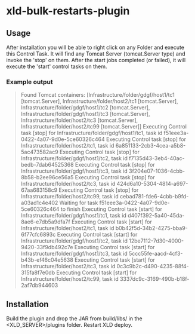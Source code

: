 # xld-bulk-restarts-plugin

## Usage
After installation you will be able to right click on any Folder and execute this Control Task. It will find any Tomcat Server (tomcat.Server type) and invoke the 'stop' on them. After the start jobs completed (or failed), it will execute the 'start' control tasks on them. 

### Example output

> Found Tomcat containers: [Infrastructure/folder/gdgf/host1/tc1 [tomcat.Server], Infrastructure/folder/host2/tc1 [tomcat.Server], Infrastructure/folder/gdgf/host1/tc2 [tomcat.Server], Infrastructure/folder/gdgf/host1/tc3 [tomcat.Server], Infrastructure/folder/host2/tc3 [tomcat.Server], Infrastructure/folder/host2/tc99 [tomcat.Server]]
> Executing Control task [stop] for Infrastructure/folder/gdgf/host1/tc1, task id f51eee3a-0422-4a07-9d0e-5ce60326c464
> Executing Control task [stop] for Infrastructure/folder/host2/tc1, task id 6a851133-2cb3-4cea-a5b8-5ac473582ac9
> Executing Control task [stop] for Infrastructure/folder/gdgf/host1/tc2, task id f7135d43-3eb4-40ac-bedb-7dab64525368
> Executing Control task [stop] for Infrastructure/folder/gdgf/host1/tc3, task id 3f204e07-1036-4cbb-8b58-b2ee96ce56a5
> Executing Control task [stop] for Infrastructure/folder/host2/tc3, task id 424d6a10-5304-4814-a697-67aa683158c9
> Executing Control task [stop] for Infrastructure/folder/host2/tc99, task id cebad781-fde6-4cbb-b9fd-a03ad1c4e402
> Waiting for task f51eee3a-0422-4a07-9d0e-5ce60326c464 to finish
> Executing Control task [start] for Infrastructure/folder/gdgf/host1/tc1, task id d407f392-5a40-45da-8ae6-e7db5a9dfa7f
> Executing Control task [start] for Infrastructure/folder/host2/tc1, task id b0b42f5d-34b2-4275-bba9-6f77cfc6893c
> Executing Control task [start] for Infrastructure/folder/gdgf/host1/tc2, task id 12be7112-7d30-4000-9420-33f9db492c7e
> Executing Control task [start] for Infrastructure/folder/gdgf/host1/tc3, task id 5ccc55fe-aacd-4cf3-b43b-ef46c04e5638
> Executing Control task [start] for Infrastructure/folder/host2/tc3, task id 0c3c9b2c-d490-4235-88f4-315fa8f7e0db
> Executing Control task [start] for Infrastructure/folder/host2/tc99, task id 3337dc9c-3169-490b-b18f-2af7db944603

## Installation
Build the plugin and drop the JAR from build/libs/ in the \<XLD_SERVER\>/plugins folder. Restart XLD deploy.

